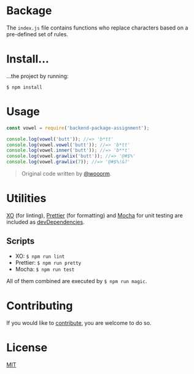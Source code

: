 # Backage

The ```index.js``` file contains functions who replace characters based on a pre-defined set of rules.

# Install...

...the project by running:

```$ npm install```

# Usage

```javascript
const vowel = require('backend-package-assignment');

console.log(vowel('butt')); //=> 'b*tt'
console.log(vowel.vowel('butt')); //=> 'b*tt'
console.log(vowel.inner('butt')); //=> 'b**t'
console.log(vowel.grawlix('butt')); //=> '@#$%'
console.log(vowel.grawlix(7)); //=> '@#$%!&?'
```

>Original code written by [@wooorm](https://github.com/wooorm).

# Utilities

[XO](https://github.com/xojs/xo) (for linting), [Prettier](https://github.com/prettier/prettier) (for formatting) and [Mocha](https://mochajs.org/) for unit testing are included as [devDependencies](https://github.com/Mimaaa/backend-package-assigment/blob/389ebc09e9c8d8450e157f441ae212413682dbef/package.json#L33). 

## Scripts

* XO: ```$ npm run lint```
* Prettier: ```$ npm run pretty```
* Mocha: ```$ npm run test```

All of them combined are executed by ```$ npm run magic```.

# Contributing

If you would like to [contribute](https://github.com/Mimaaa/backend-package-assigment/blob/master/CONTRIBUTING.md), you are welcome to do so.

# License

[MIT](https://github.com/Mimaaa/backend-package-assigment/blob/master/LICENSE.md) 
